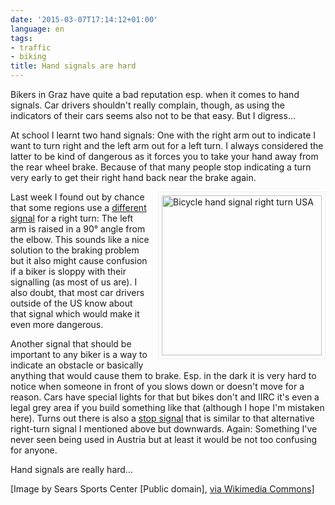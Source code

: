 ```yaml
---
date: '2015-03-07T17:14:12+01:00'
language: en
tags:
- traffic
- biking
title: Hand signals are hard
---
```



Bikers in Graz have quite a bad reputation esp. when it comes to hand
signals. Car drivers shouldn't really complain, though, as using the indicators
of their cars seems also not to be that easy. But I digress...

At school I learnt two hand signals: One with the right arm out to indicate I
want to turn right and the left arm out for a left turn.  I always considered
the latter to be kind of dangerous as it forces you to take your hand away from
the rear wheel brake. Because of that many people stop indicating a turn very
early to get their right hand back near the brake again.

<a style="float: right;margin: 0 0 1em 1em; border: 1px solid #EFEFEF; padding: 5px" title="By Sears Sports Center [Public domain], via Wikimedia Commons" href="http://commons.wikimedia.org/wiki/File%3ABicycle_hand_signal_right_turn_USA.jpg"><img height="256" alt="Bicycle hand signal right turn USA" src="https://upload.wikimedia.org/wikipedia/commons/thumb/5/58/Bicycle_hand_signal_right_turn_USA.jpg/256px-Bicycle_hand_signal_right_turn_USA.jpg"/></a>Last week I found out by chance that some regions use a [different signal][1]
for a right turn: The left arm is raised in a 90° angle from the elbow.
This sounds like a nice solution to the braking problem but it also might cause
confusion if a biker is sloppy with their signalling (as most of us are). I also
doubt, that most car drivers outside of the US know about that signal which
would make it even more dangerous.

Another signal that should be important to any biker is a way to indicate an
obstacle or basically anything that would cause them to brake. Esp. in the dark
it is very hard to notice when someone in front of you slows down or doesn't
move for a reason. Cars have special lights for that but bikes don't and IIRC
it's even a legal grey area if you build something like that (although I hope
I'm mistaken here). Turns out there is also a [stop signal][2] that is similar
to that alternative right-turn signal I mentioned above but downwards. Again:
Something I've never seen being used in Austria but at least it would be not too
confusing for anyone.

Hand signals are really hard...

[Image by Sears Sports Center [Public domain], <a href="http://commons.wikimedia.org/wiki/File%3ABicycle_hand_signal_right_turn_USA.jpg">via Wikimedia Commons</a>]



[1]: http://en.wikipedia.org/wiki/Hand_signals#Right_turn
[2]: http://www1.toronto.ca/wps/portal/contentonly?vgnextoid=af6e0995bbbc1410VgnVCM10000071d60f89RCRD
